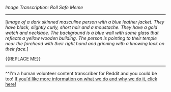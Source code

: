 *Image Transcription: Roll Safe Meme*

---

[*Image of a dark skinned masculine person with a blue leather jacket. They have black, slightly curly, short hair and a moustache. They have a gold watch and necklace. The background is a blue wall with some glass that reflects a yellow wooden building. The person is pointing to their temple near the forehead with their right hand and grinning with a knowing look on their face.*]

{{REPLACE ME}}

---

^^I'm&#32;a&#32;human&#32;volunteer&#32;content&#32;transcriber&#32;for&#32;Reddit&#32;and&#32;you&#32;could&#32;be&#32;too!&#32;[If&#32;you'd&#32;like&#32;more&#32;information&#32;on&#32;what&#32;we&#32;do&#32;and&#32;why&#32;we&#32;do&#32;it,&#32;click&#32;here!](https://www.reddit.com/r/TranscribersOfReddit/wiki/index)

